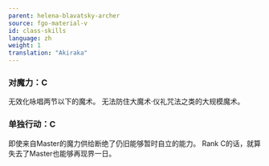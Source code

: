```yaml
---
parent: helena-blavatsky-archer
source: fgo-material-v
id: class-skills
language: zh
weight: 1
translation: "Akiraka"
---
```


### 对魔力：C

无效化咏唱两节以下的魔术。
无法防住大魔术·仪礼咒法之类的大规模魔术。

### 单独行动：C

即使来自Master的魔力供给断绝了仍旧能够暂时自立的能力。
Rank C的话，就算失去了Master也能够再现界一日。
